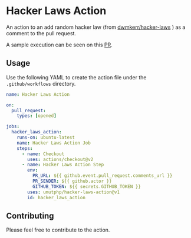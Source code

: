 # Hacker Laws Action

An action to an add random hacker law (from [dwmkerr/hacker-laws](https://github.com/dwmkerr/hacker-laws) ) as a comment to the pull request.

A sample execution can be seen on this [PR](https://github.com/umutphp/hacker-laws-action/pull/1).

## Usage

Use the following YAML to create the action file under the `.github/workflows` directory.

```yaml
name: Hacker Laws Action

on: 
  pull_request:
    types: [opened]

jobs:
  hacker_laws_action:
    runs-on: ubuntu-latest
    name: Hacker Laws Action Job
    steps:
      - name: Checkout
        uses: actions/checkout@v2
      - name: Hacker Laws Action Step
        env:
          PR_URL: ${{ github.event.pull_request.comments_url }}
          PR_SENDER: ${{ github.actor }}
          GITHUB_TOKEN: ${{ secrets.GITHUB_TOKEN }}
        uses: umutphp/hacker-laws-action@v1
        id: hacker_laws_action
```

## Contributing

Please feel free to contribute to the action. 

